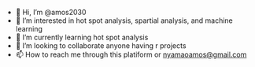 - 👋 Hi, I’m @amos2030
- 👀 I’m interested in  hot spot analysis, spartial analysis, and machine learning
- 🌱 I’m currently learning hot spot analysis
- 💞️ I’m looking to collaborate anyone having  r projects
- 📫 How to reach me through this platiform or nyamaoamos@gmail.com

<!---
amos2030/amos2030 is a ✨ special ✨ repository because its `README.md` (this file) appears on your GitHub profile.
You can click the Preview link to take a look at your changes.
--->
